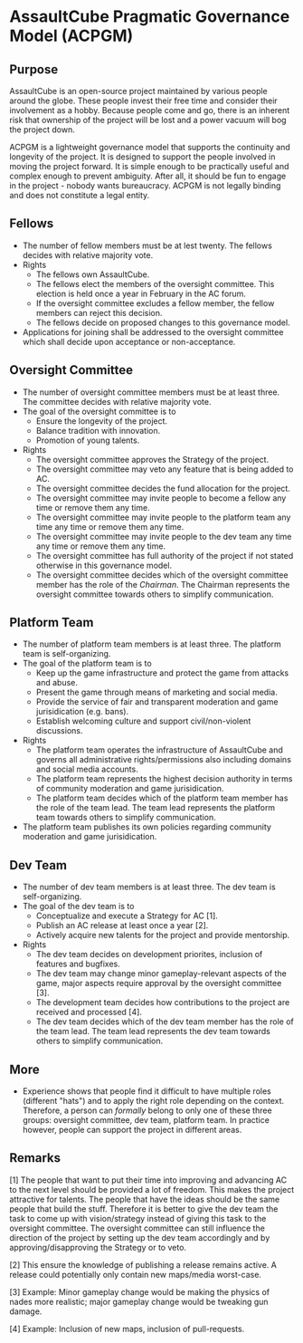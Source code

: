 # AssaultCube Pragmatic Governance Model (ACPGM) 

## Purpose

AssaultCube is an open-source project maintained by various people around the globe. These people invest their free time and consider their involvement as a hobby. 
Because people come and go, there is an inherent risk that ownership of the project will be lost and a power vacuum will bog the project down.

ACPGM is a lightweight governance model that supports the continuity and longevity of the project. It is designed to support the people involved in moving the project forward. 
It is simple enough to be practically useful and complex enough to prevent ambiguity. After all, it should be fun to engage in the project - nobody wants bureaucracy.
ACPGM is not legally binding and does not constitute a legal entity.

## Fellows

- The number of fellow members must be at lest twenty. The fellows decides with relative majority vote.
- Rights
  - The fellows own AssaultCube. 
  - The fellows elect the members of the oversight committee. This election is held once a year in February in the AC forum.
  - If the oversight committee excludes a fellow member, the fellow members can reject this decision.
  - The fellows decide on proposed changes to this governance model.
- Applications for joining shall be addressed to the oversight committee which shall decide upon acceptance or non-acceptance.

## Oversight Committee

- The number of oversight committee members must be at least three. The committee decides with relative majority vote.
- The goal of the oversight committee is to
  -  Ensure the longevity of the project.
  -  Balance tradition with innovation.
  -  Promotion of young talents.
- Rights
  - The oversight committee approves the Strategy of the project.
  - The oversight committee may veto any feature that is being added to AC.
  - The oversight committee decides the fund allocation for the project.
  - The oversight committee may invite people to become a fellow any time or remove them any time.
  - The oversight committee may invite people to the platform team any time any time or remove them any time.
  - The oversight committee may invite people to the dev team any time any time or remove them any time.
  - The oversight committee has full authority of the project if not stated otherwise in this governance model.
  - The oversight committee decides which of the oversight committee member has the role of the _Chairman_. The Chairman represents the oversight committee towards others to simplify communication.

## Platform Team

- The number of platform team members is at least three. The platform team is self-organizing.
- The goal of the platform team is to
  - Keep up the game infrastructure and protect the game from attacks and abuse.
  - Present the game through means of marketing and social media.
  - Provide the service of fair and transparent moderation and game jurisidication (e.g. bans).
  - Establish welcoming culture and support civil/non-violent discussions.
- Rights
  - The platform team operates the infrastructure of AssaultCube and governs all administrative rights/permissions also including domains and social media accounts.
  - The platform team represents the highest decision authority in terms of community moderation and game jurisidication.
  - The platform team decides which of the platform team member has the role of the team lead. The team lead represents the platform team towards others to simplify communication.
- The platform team publishes its own policies regarding community moderation and game jurisidication.

## Dev Team

- The number of dev team members is at least three. The dev team is self-organizing.
- The goal of the dev team is to
  - Conceptualize and execute a Strategy for AC [1].
  - Publish an AC release at least once a year [2].
  - Actively acquire new talents for the project and provide mentorship.
- Rights
  - The dev team decides on development priorites, inclusion of features and bugfixes.
  - The dev team may change minor gameplay-relevant aspects of the game, major aspects require approval by the oversight committee [3].
  - The development team decides how contributions to the project are received and processed [4].
  - The dev team decides which of the dev team member has the role of the team lead. The team lead represents the dev team towards others to simplify communication.

## More

- Experience shows that people find it difficult to have multiple roles (different "hats") and to apply the right role depending on the context. Therefore, a person can *formally* belong to only one of these three groups: oversight committee, dev team, platform team. In practice however, people can support the project in different areas.

## Remarks

[1] The people that want to put their time into improving and advancing AC to the next level should be provided a lot of freedom. This makes the project attractive for talents. The people that have the ideas should be the same people that build the stuff. Therefore it is better to give the dev team the task to come up with vision/strategy instead of giving this task to the oversight committee. The oversight committee can still influence the direction of the project by setting up the dev team accordingly and by approving/disapproving the Strategy or to veto.

[2] This ensure the knowledge of publishing a release remains active. A release could potentially only contain new maps/media worst-case.

[3] Example: Minor gameplay change would be making the physics of nades more realistic; major gameplay change would be tweaking gun damage. 

[4] Example: Inclusion of new maps, inclusion of pull-requests.
